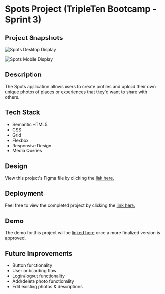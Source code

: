 # Spots Project (TripleTen Bootcamp - Sprint 3)

## Project Snapshots

![Spots Desktop Display](https://github.com/user-attachments/assets/f2b109ca-11b5-4419-ab85-2d4b50485e3d)

![Spots Mobile Display](https://github.com/user-attachments/assets/96e51a7e-4a66-46a9-be75-bf9cf91afd98)

## Description

The Spots application allows users to create profiles and upload their own unique photos of places or experiences that they'd want to share with others.

## Tech Stack

- Semantic HTML5
- CSS
- Grid
- Flexbox
- Responsive Design
- Media Queries

## Design

View this project's Figma file by clicking the [link here.](https://www.figma.com/file/BBNm2bC3lj8QQMHlnqRsga/Sprint-3-Project-%E2%80%94-Spots?type=design&node-id=2%3A60&mode=design&t=afgNFybdorZO6cQo-1)

## Deployment

Feel free to view the completed project by clicking the [link here.](https://brogers111.github.io/se_project_spots/)

## Demo

The demo for this project will be [linked here](https://drive.google.com/file/d/1-oEg8NBMb1xg5lhtA5YEGWZHWFxISQF6/view?usp=sharing) once a more finalized version is approved.

## Future Improvements

- Button functionality
- User onboarding flow
- Login/logout functionality
- Add/delete photo functionality
- Edit existing photos & descriptions
